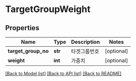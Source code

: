 # TargetGroupWeight

## Properties
Name | Type | Description | Notes
------------ | ------------- | ------------- | -------------
**target_group_no** | **str** | 타겟그룹번호 | [optional] 
**weight** | **int** | 가중치 | [optional] 

[[Back to Model list]](../README.md#documentation-for-models) [[Back to API list]](../README.md#documentation-for-api-endpoints) [[Back to README]](../README.md)


